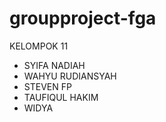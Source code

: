 # groupproject-fga
KELOMPOK 11
- SYIFA NADIAH
- WAHYU RUDIANSYAH
- STEVEN FP
- TAUFIQUL HAKIM
- WIDYA

